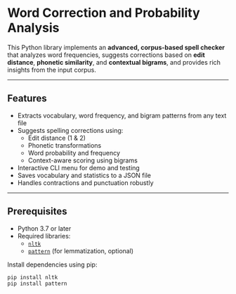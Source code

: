 # Word Correction and Probability Analysis

This Python library implements an **advanced, corpus-based spell checker** that analyzes word frequencies, suggests corrections based on **edit distance**, **phonetic similarity**, and **contextual bigrams**, and provides rich insights from the input corpus.

---

## Features

- Extracts vocabulary, word frequency, and bigram patterns from any text file  
- Suggests spelling corrections using:
  - Edit distance (1 & 2)
  - Phonetic transformations
  - Word probability and frequency
  - Context-aware scoring using bigrams
- Interactive CLI menu for demo and testing
- Saves vocabulary and statistics to a JSON file
- Handles contractions and punctuation robustly

---

## Prerequisites

- Python 3.7 or later
- Required libraries:
  - [`nltk`](https://www.nltk.org/)
  - [`pattern`](https://github.com/clips/pattern) (for lemmatization, optional)

Install dependencies using pip:

```bash
pip install nltk
pip install pattern

